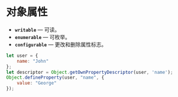 # 对象属性

- **`writable`** — 可读。
- **`enumerable`** — 可枚举。
- **`configurable`** — 更改和删除属性标志。

```javascript
let user = {
    name: "John"
};
let descriptor = Object.getOwnPropertyDescriptor(user, 'name');
Object.defineProperty(user, "name", {
    value: "George"
});
```

